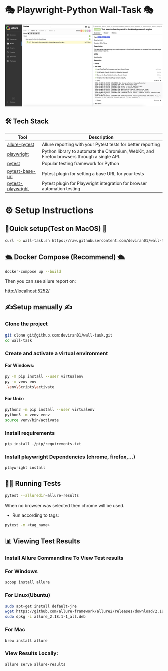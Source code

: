 # 🎭 Playwright-Python Wall-Task 🎭

<img src="./docs/test_result.png" alt="test-demo">

## 🛠️ Tech Stack

| Tool                                                             | Description                                                                                 |
|------------------------------------------------------------------|---------------------------------------------------------------------------------------------|
| [allure-pytest](https://pypi.org/project/allure-pytest/)         | Allure reporting with your Pytest tests for better reporting                                |
| [playwright](https://pypi.org/project/playwright/)               | Python library to automate the Chromium, WebKit, and Firefox browsers through a single API. |
| [pytest](https://pypi.org/project/pytest/)                       | Popular testing framework for Python                                                        |
| [pytest-base-url](https://pypi.org/project/pytest-base-url/)     | Pytest plugin for setting a base URL for your tests                                         |
| [pytest-playwright](https://pypi.org/project/pytest-playwright/) | Pytest plugin for Playwright integration for browser automation testing                     |

# ⚙️ Setup Instructions

## 🚀Quick setup(Test on MacOS) 🚀

```bash
curl -o wall-task.sh https://raw.githubusercontent.com/deviran01/wall-task/master/quick.sh && bash wall-task.sh && rm wall-task.sh
```
## 🛳️ Docker Compose (Recommend) 🛳️

```bash
docker-compose up --build
```

Then you can see allure report on:

[http://localhost:5252/](http://localhost:5252/)

## ✍️Setup manually ✍️

### Clone the project

```bash
git clone git@github.com:deviran01/wall-task.git
cd wall-task
```

### Create and activate a virtual environment

#### For Windows:

```bash
py -m pip install --user virtualenv
py -m venv env
.\env\Scripts\activate
```

#### For Unix:

```bash
python3 -m pip install --user virtualenv
python3 -m venv venv
source venv/bin/activate
```

### Install requirements

```bash
pip install ./pip/requirements.txt
```




### Install playwright Dependencies (chrome, firefox,...)

```bash
playwright install
```

## 🏃‍♂️ Running Tests

```bash
pytest --alluredir=allure-results
```

When no browser was selected then chrome will be used.

* Run according to tags:

```bash
pytest -m <tag_name>
```

## 📊 Viewing Test Results

### Install Allure Commandline To View Test results

### For Windows
```bash
scoop install allure
```

### For Linux(Ubuntu)
```bash
sudo apt-get install default-jre
wget https://github.com/allure-framework/allure2/releases/download/2.18.1/allure_2.18.1-1_all.deb
sudo dpkg -i allure_2.18.1-1_all.deb
```

### For Mac
```bash
brew install allure
```

### View Results Locally:

```bash
allure serve allure-results
```
